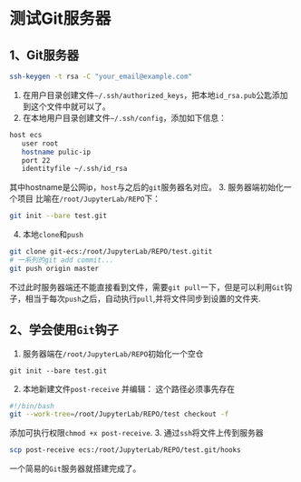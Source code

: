 # 测试Git服务器

## 1、Git服务器
```bash
ssh-keygen -t rsa -C "your_email@example.com"
```
1. 在用户目录创建文件`~/.ssh/authorized_keys`，把本地`id_rsa.pub`公匙添加到这个文件中就可以了。
2. 在本地用户目录创建文件`~/.ssh/config`，添加如下信息：
```bash
host ecs
   user root
   hostname pulic-ip
   port 22
   identityfile ~/.ssh/id_rsa
```
其中hostname是公网ip，`host`与之后的`git`服务器名对应。
3. 服务器端初始化一个项目
比喻在`/root/JupyterLab/REPO`下：
```bash
git init --bare test.git
```
4. 本地`clone`和`push`
```bash
git clone git-ecs:/root/JupyterLab/REPO/test.gitit
# 一系列的git add commit...
git push origin master
```
不过此时服务器端还不能直接看到文件，需要`git pull`一下，但是可以利用`Git`钩子，相当于每次`push`之后，自动执行`pull`,并将文件同步到设置的文件夹.

## 2、学会使用`Git`钩子

1. 服务器端在`/root/JupyterLab/REPO`初始化一个空仓
```
git init --bare test.git
```
2. 本地新建文件`post-receive` 并编辑：
这个路径必须事先存在
```bash
#!/bin/bash
git --work-tree=/root/JupyterLab/REPO/test checkout -f
```

添加可执行权限`chmod +x post-receive`.
3. 通过`ssh`将文件上传到服务器
```bash
scp post-receive ecs:/root/JupyterLab/REPO/test.git/hooks
```

一个简易的`Git`服务器就搭建完成了。

